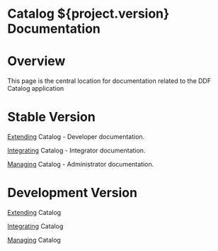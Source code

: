 Catalog ${project.version} Documentation
==========

# Overview

This page is the central location for documentation related to the DDF Catalog application

# Stable Version

[Extending](http://artifacts.codice.org/service/local/repositories/public/content/ddf/catalog/docs/${project.version}/docs-${project.version}-Extending.html) Catalog - Developer documentation.

[Integrating](http://artifacts.codice.org/service/local/repositories/public/content/ddf/catalog/docs/${project.version}/docs-${project.version}-Integrating.html) Catalog - Integrator documentation.

[Managing](http://artifacts.codice.org/service/local/repositories/public/content/ddf/catalog/docs/${project.version}/docs-${project.version}-Managing.html) Catalog - Administrator documentation.

# Development Version

[Extending](http://artifacts.codice.org/service/local/artifact/maven/redirect?r=snapshots&g=ddf.catalog&a=docs&c=Extending&e=html&v=LATEST) Catalog

[Integrating](http://artifacts.codice.org/service/local/artifact/maven/redirect?r=snapshots&g=ddf.catalog&a=docs&c=Integrating&e=html&v=LATEST) Catalog

[Managing](http://artifacts.codice.org/service/local/artifact/maven/redirect?r=snapshots&g=ddf.catalog&a=docs&c=Managing&e=html&v=LATEST) Catalog